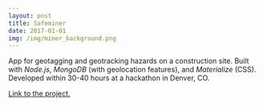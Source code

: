 ```yaml
---
layout: post
title: Safeminer
date: 2017-01-01
img: /img/miner_background.png
---
```


App for geotagging and geotracking hazards on a construction site.  Built with
*Node.js*, *MongoDB* (with geolocation features), and *Materialize* (CSS).
Developed within 30-40 hours at a hackathon in Denver, CO.

<a href="https://github.com/oneturkmen/safeminer" target="_blank">Link to the project.</a>
